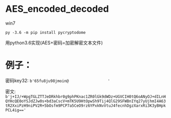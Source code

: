 # AES_encoded_decoded
win7

`py -3.6 -m pip install pycryptodome`

用python3.6实现(AES+密码=加密解密文本文件)

# 例子：

密码key32:
`b'65fu8ju98jmoin@                 '`

密文: 
`b'j+IJ/+WpgTGLZTTJeDRkhbr0g9phPKnac1ZR0lGk9dWDz+UGVCIH0tQ6oANyOJ+dILnHQYHcQE0oYSJdZJw0s+bd3aCscV+mTK5U9HtOpwSh9Tij4QlG29SFWBnIYq27yUjhmI4A63tR2XxiPzH9niPV2R+5bOsfm9PCP7a5CeO9rz6YPxkNvVtuJ4fecnhDgzXarxRi3K3yBHpkPCL4ig=='`
